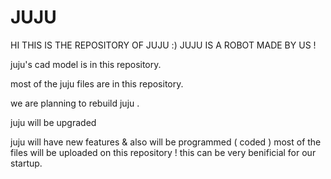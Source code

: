 # JUJU



HI THIS IS THE REPOSITORY OF JUJU :) JUJU IS A ROBOT MADE BY US !


juju's cad model is in this repository.


most of the juju files are in this repository.


we are planning to rebuild juju .






juju will be upgraded







juju will have new features & also will be programmed ( coded ) 
most of the files will be uploaded on this repository !
this can be very benificial for our startup.
